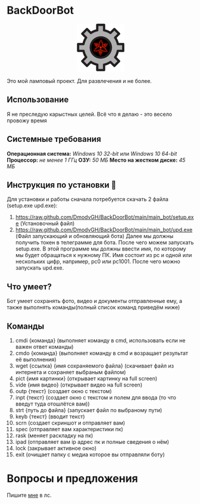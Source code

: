 # BackDoorBot
<div  align="center">
    <p>
        <a  href="#">
            <img  src="https://raw.githubusercontent.com/DmodvGH/BackDoorBot/main/img/logo.png"  width="128px"  height="128px"  alt="py logo" />
        </a>
    </p>
</div>
Это мой ламповый проект. Для развлечения и не более.

## Использование
Я не преследую карыстных целей. Всё что я делаю - это весело провожу время

## Системные требования
**Операционная система:** _Windows 10 32-bit_ или _Windows 10 64-bit_
**Процессор:** _не менее 1 ГГц_
**ОЗУ:** _50 МБ_
**Место на жестком диске:** _45 МБ_

## Инструкция по установки 💾
Для установки и работы сначала потребуется скачать 2 файла (setup.exe upd.exe):
1. https://raw.github.com/DmodvGH/BackDoorBot/main/main_bot/setup.exe (Установочный файл)
2. https://raw.github.com/DmodvGH/BackDoorBot/main/main_bot/upd.exe (Файл запускающий и обновляющий бота)
Далее мы должны получить токен в телеграмме для бота. После чего можем запускать setup.exe. В этой программе мы должны ввести имя, по которому мы будет обращаться к нужному ПК. Имя состоит из pc и одной или нескольких цифр, например, pc0 или pc1001. После чего можно запускать upd.exe.

## Что умеет?
Бот умеет сохранять фото, видео и документы отправленные ему, а также выполнять команды(полный список команд приведём ниже) 
## Команды
1. cmdi {команда}        (выполняет команду в cmd, использовать если не важен ответ команды)
2. cmdo {команда}        (выполняет команду в cmd и возращает результат её выполнения)
3. wget {ссылка} {имя сохраняемого файла} (скачивает файл из интернета и сохраняет выбраным файлом)
4. pict {имя картинки}       (открывает картинку на full screen)
5. vide {имя видео}       (открывает видео на full screen)
6. outp {текст}       (создает окно с текстом)
7. inpt {текст}       (создает окно с текстом и полем для ввода (то что введут туда отошлётся вам))
8. strt {путь до файла}       (запускает файл по выбраному пути)
9. keyb {текст}       (вводит текст)
10. scrn       (создает скриншот и отправляет вам)
11. spec       (отправляет вам характеристики пк)
12. rask       (меняет раскладку на пк)
13. ipad       (отправляет вам ip адрес пк и полные сведения о нём)
14. lock       (закрывает активное окно)
15. exit       (очищает папку с медиа которое вы отправляли боту)

# Вопросы и предложения
Пишите [мне]( https://vk.com/dmodv "я") в лс.
